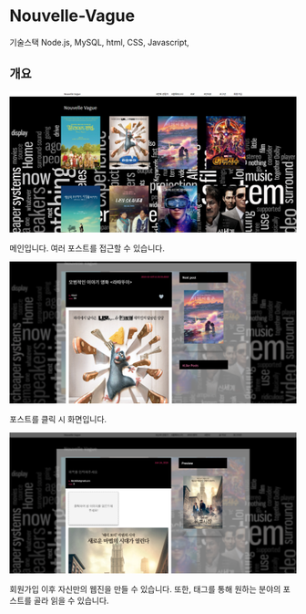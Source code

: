 # Nouvelle-Vague
기술스택 Node.js, MySQL, html, CSS, Javascript,

## 개요
![메인이미지](public/images/main.PNG)

메인입니다. 여러 포스트를 접근할 수 있습니다.

![포스트이미지](public/images/postbox.PNG)

포스트를 클릭 시 화면입니다.

![포스트작성이미지](public/images/write-form.PNG)

회원가입 이후 자신만의 웹진을 만들 수 있습니다.
또한, 태그를 통해 원하는 분야의 포스트를 골라 읽을 수 있습니다.
